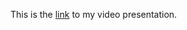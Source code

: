 This is the [link](https://drive.google.com/file/d/1lRjY1DCirFNeMAUknJSTuiQ7fB6ukF-A/view?usp=sharing) to my video presentation.
